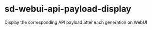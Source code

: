 # sd-webui-api-payload-display
Display the corresponding API payload after each generation on WebUI
